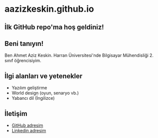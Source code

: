 # aazizkeskin.github.io

## İlk GitHub repo'ma hoş geldiniz! 

## Beni tanıyın!
Ben Ahmet Aziz Keskin. Harran Üniversitesi'nde Bilgisayar Mühendisliği 2. sınıf öğrencisiyim.

## İlgi alanları ve yetenekler
- Yazılım geliştirme
- World design (oyun, senaryo vb.)
- Yabancı dil (İngilizce)

## İletişim
- [GitHub adresim](https://github.com/aazizkeskin)
- [Linkedin adresim](https://linkedin.com/ahmet-aziz-keskin)
